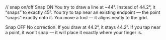
// snap on/off
Snap ON
You try to draw a line at ~44°. Instead of 44.2°, it “snaps” to exactly 45°.
You try to tap near an existing endpoint — the point “snaps” exactly onto it.
You move a tool — it aligns neatly to the grid.

Snap OFF
No correction.
If you draw at 44.2°, it stays 44.2°.
If you tap near a point, it won’t snap — it will place it exactly where your finger is.